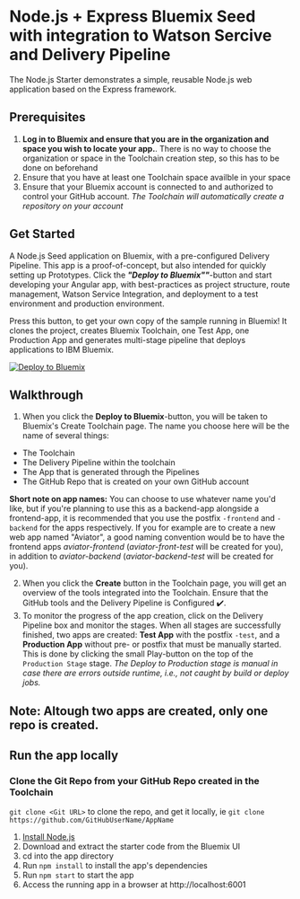 # Node.js + Express Bluemix Seed with integration to Watson Sercive and Delivery Pipeline

The Node.js Starter demonstrates a simple, reusable Node.js web application based on the Express framework.

## Prerequisites
1. **Log in to Bluemix and ensure that you are in the organization and space you wish to locate your app.**. There is no way to choose the organization or space in the Toolchain creation step, so this has to be done on beforehand
2. Ensure that you have at least one Toolchain space availble in your space
3. Ensure that your Bluemix account is connected to and authorized to control your GitHub account. *The Toolchain will automatically create a repository on your account*

## Get Started
A Node.js Seed application on Bluemix, with a pre-configured Delivery Pipeline.
This app is a proof-of-concept, but also intended for quickly setting up Prototypes.
Click the ***"Deploy to Bluemix""***-button and start developing your Angular app, with best-practices as project structure, route management, Watson Service Integration, and deployment to a test environment and production environment.

Press this button, to get your own copy of the sample running in Bluemix! It clones the project, creates Bluemix Toolchain, one Test App, one Production App and generates multi-stage pipeline that deploys applications to IBM Bluemix.

[![Deploy to Bluemix](https://bluemix.net/deploy/button.png)](https://console.ng.bluemix.net/devops/setup/deploy/?repository=https://github.com/larshnordli/NodeBluemixSeed)

## Walkthrough
1. When you click the **Deploy to Bluemix**-button, you will be taken to Bluemix's Create Toolchain page. The name you choose here will be the name of several things:
- The Toolchain  
- The Delivery Pipeline within the toolchain
- The App that is generated through the Pipelines
- The GitHub Repo that is created on your own GitHub account

**Short note on app names:** You can choose to use whatever name you'd like, but if you're planning to use this as a backend-app alongside a frontend-app, it is recommended that you use the postfix `-frontend` and `-backend` for the apps respectively. If you for example are to create a new web app named "Aviator", a good naming convention would be to have the frontend apps *aviator-frontend* (*aviator-front-test* will be created for you), in addition to *aviator-backend* (*aviator-backend-test* will be created for you).

2. When you click the **Create** button in the Toolchain page, you will get an overview of the tools integrated into the Toolchain. Ensure that the GitHub tools and the Delivery Pipeline is Configured :heavy_check_mark:.
3. To monitor the progress of the app creation, click on the Delivery Pipeline box and monitor the stages. When all stages are successfully finished, two apps are created: **Test App** with the postfix `-test`, and a **Production App** without pre- or postfix that must be manually started. This is done by clicking the small Play-button on the top of the `Production Stage` stage. *The Deploy to Production stage is manual in case there are errors outside runtime, i.e., not caught by build or deploy jobs.*

**Note:** Altough two apps are created, only one repo is created.
----

## Run the app locally
### Clone the Git Repo from your GitHub Repo created in the Toolchain

`git clone <Git URL>` to clone the repo, and get it locally,
ie `git clone https://github.com/GitHubUserName/AppName`

1. [Install Node.js][]
2. Download and extract the starter code from the Bluemix UI
3. cd into the app directory
4. Run `npm install` to install the app's dependencies
5. Run `npm start` to start the app
6. Access the running app in a browser at http://localhost:6001

[Install Node.js]: https://nodejs.org/en/download/
